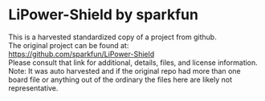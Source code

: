 
# LiPower-Shield by sparkfun  
This is a harvested standardized copy of a project from github.  
The original project can be found at:  
https://github.com/sparkfun/LiPower-Shield  
Please consult that link for additional, details, files, and license information.  
Note: It was auto harvested and if the original repo had more than one board file or anything out of the ordinary the files here are likely not representative.  
    